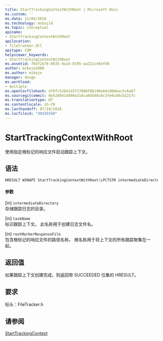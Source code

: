 ```yaml
---
title: StartTrackingContextWithRoot | Microsoft Docs
ms.custom: ''
ms.date: 11/04/2016
ms.technology: msbuild
ms.topic: conceptual
apiname:
- StartTrackingContextWithRoot
apilocation:
- filetracker.dll
apitype: COM
helpviewer_keywords:
- StartTrackingContextWithRoot
ms.assetid: f6ef2b76-8035-4a14-8195-aa221c46ef48
author: mikejo5000
ms.author: mikejo
manager: douge
ms.workload:
- multiple
ms.openlocfilehash: df0fc520d1d3f37800f08198e6dc08deac5c6a6f
ms.sourcegitcommit: 0e5289414d90a314ca0d560c0c3fe9c88cb2217c
ms.translationtype: HT
ms.contentlocale: zh-CN
ms.lasthandoff: 07/19/2018
ms.locfileid: "39155550"
---
```

# <a name="starttrackingcontextwithroot"></a>StartTrackingContextWithRoot
使用指定根标记的响应文件启动跟踪上下文。  
  
## <a name="syntax"></a>语法  
  
```cpp 
HRESULT WINAPI StartTrackingContextWithRoot(LPCTSTR intermediateDirectory, LPCTSTR taskName, LPCTSTR rootMarkerResponseFile);  
```  
  
#### <a name="parameters"></a>参数  
 [in] `intermediateDirectory`  
 存储跟踪日志的目录。  
  
 [in] `taskName`  
 标识跟踪上下文。 此名称用于创建日志文件名。  
  
 [in] `rootMarkerResponseFile`  
 包含根标记的响应文件的路径名称。 根名称用于将上下文的所有跟踪聚集在一起。  
  
## <a name="return-value"></a>返回值  
 如果跟踪上下文创建完成，则返回带 SUCCEEDED 位集的 HRESULT。  
  
## <a name="requirements"></a>要求  
 标头：FileTracker.h  
  
## <a name="see-also"></a>请参阅  
 [StartTrackingContext](../msbuild/starttrackingcontext.md)